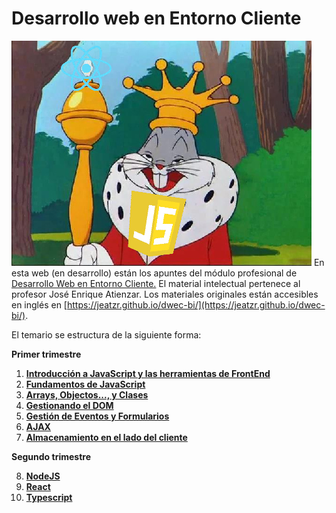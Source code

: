 # Desarrollo web en Entorno Cliente

![Logo de la asignatura](img/js.jpg)
En esta web (en desarrollo) están los apuntes del módulo profesional de [Desarrollo Web en Entorno Cliente.](https://tmartin1284.github.io/Apuntes-DWEC/)
El material intelectual pertenece al profesor José Enrique Atienzar. Los materiales originales están accesibles en inglés en [https://jeatzr.github.io/dwec-bi/](https://jeatzr.github.io/dwec-bi/).

El temario se estructura de la siguiente forma:

**Primer trimestre**

1. **[Introducción a JavaScript y las herramientas de FrontEnd](T01/README.md)**
2. **[Fundamentos de JavaScript ](T02/README.md)**
3. **[Arrays, Objectos..., y Clases](T03/README.md)**
4. **[Gestionando el DOM](T04/README.md)**
5. **[Gestión de Eventos y Formularios](T05/README.md)**
6. **[AJAX](T06/README.md)**
7. **[Almacenamiento en el lado del cliente](T07/README.md)**

**Segundo trimestre**

8. **[NodeJS](T08/README.md)**
9. **[React](T09/README.md)**
10. **[Typescript](T10/README.md)**
